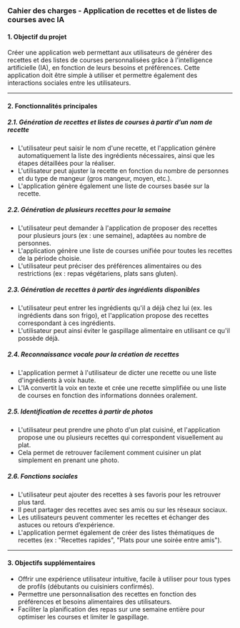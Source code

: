### **Cahier des charges - Application de recettes et de listes de courses avec IA**

#### **1. Objectif du projet**
Créer une application web permettant aux utilisateurs de générer des recettes et des listes de courses personnalisées grâce à l'intelligence artificielle (IA), en fonction de leurs besoins et préférences. Cette application doit être simple à utiliser et permettre également des interactions sociales entre les utilisateurs.

---

#### **2. Fonctionnalités principales**

##### **2.1. Génération de recettes et listes de courses à partir d’un nom de recette**
- L'utilisateur peut saisir le nom d'une recette, et l'application génère automatiquement la liste des ingrédients nécessaires, ainsi que les étapes détaillées pour la réaliser.
- L'utilisateur peut ajuster la recette en fonction du nombre de personnes et du type de mangeur (gros mangeur, moyen, etc.).
- L'application génère également une liste de courses basée sur la recette.

##### **2.2. Génération de plusieurs recettes pour la semaine**
- L'utilisateur peut demander à l'application de proposer des recettes pour plusieurs jours (ex : une semaine), adaptées au nombre de personnes.
- L'application génère une liste de courses unifiée pour toutes les recettes de la période choisie.
- L'utilisateur peut préciser des préférences alimentaires ou des restrictions (ex : repas végétariens, plats sans gluten).

##### **2.3. Génération de recettes à partir des ingrédients disponibles**
- L'utilisateur peut entrer les ingrédients qu'il a déjà chez lui (ex. les ingrédients dans son frigo), et l'application propose des recettes correspondant à ces ingrédients.
- L'utilisateur peut ainsi éviter le gaspillage alimentaire en utilisant ce qu'il possède déjà.

##### **2.4. Reconnaissance vocale pour la création de recettes**
- L'application permet à l'utilisateur de dicter une recette ou une liste d'ingrédients à voix haute.
- L'IA convertit la voix en texte et crée une recette simplifiée ou une liste de courses en fonction des informations données oralement.

##### **2.5. Identification de recettes à partir de photos**
- L'utilisateur peut prendre une photo d'un plat cuisiné, et l'application propose une ou plusieurs recettes qui correspondent visuellement au plat.
- Cela permet de retrouver facilement comment cuisiner un plat simplement en prenant une photo.

##### **2.6. Fonctions sociales**
- L'utilisateur peut ajouter des recettes à ses favoris pour les retrouver plus tard.
- Il peut partager des recettes avec ses amis ou sur les réseaux sociaux.
- Les utilisateurs peuvent commenter les recettes et échanger des astuces ou retours d’expérience.
- L'application permet également de créer des listes thématiques de recettes (ex : "Recettes rapides", "Plats pour une soirée entre amis").

---

#### **3. Objectifs supplémentaires**
- Offrir une expérience utilisateur intuitive, facile à utiliser pour tous types de profils (débutants ou cuisiniers confirmés).
- Permettre une personnalisation des recettes en fonction des préférences et besoins alimentaires des utilisateurs.
- Faciliter la planification des repas sur une semaine entière pour optimiser les courses et limiter le gaspillage.
